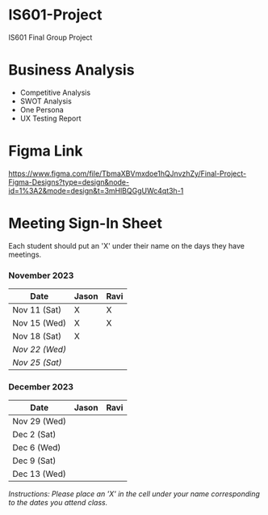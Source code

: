 # IS601-Project
IS601 Final Group Project

# Business Analysis
- <a src=Documentation/Competitive_Analysis.md>Competitive Analysis</a>
- <a src=Documentation/SWOT_Analysis.md>SWOT Analysis</a>
- <a src=Documentation/One_Persona.md>One Persona</a>
- <a src=Documentation/UX_Testing_Report.md>UX Testing Report</a>
# Figma Link
https://www.figma.com/file/TbmaXBVmxdoe1hQJnvzhZy/Final-Project-Figma-Designs?type=design&node-id=1%3A2&mode=design&t=3mHlBQGgUWc4qt3h-1

# Meeting Sign-In Sheet

Each student should put an 'X' under their name on the days they have meetings.

### November 2023

| Date        | Jason | Ravi |
|-------------|------|-------|
| Nov 11 (Sat)|  X   | X     |
| Nov 15 (Wed)|  X   | X     |
| Nov 18 (Sat)|  X   |       |
| *Nov 22 (Wed)* |       |           |  <!-- Skipped for Thanksgiving -->
| *Nov 25 (Sat)* |       |           | <!-- Skipped for Thanksgiving -->

### December 2023

| Date        | Jason | Ravi|
|-------------|-----------|-----------|
| Nov 29 (Wed)|           |           |
| Dec 2 (Sat) |           |           |
| Dec 6 (Wed) |           |           |
| Dec 9 (Sat) |           |           |
| Dec 13 (Wed)|           |           |

*Instructions: Please place an 'X' in the cell under your name corresponding to the dates you attend class.*
